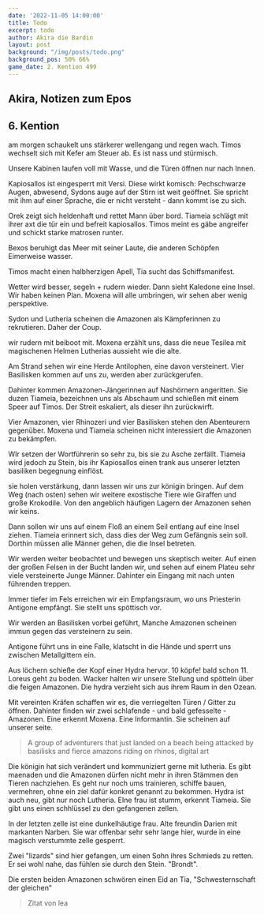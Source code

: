 ```yaml
---
date: '2022-11-05 14:00:00'
title: Todo
excerpt: todo
author: Akira die Bardin
layout: post
background: "/img/posts/todo.png"
background_pos: 50% 66%
game_date: 2. Kention 499
---
```


<div class="rhyme">
  <blockquote>
  
  </blockquote>
</div>

## Akira, Notizen zum Epos

## 6. Kention

am morgen schaukelt uns stärkerer wellengang und regen wach. Timos wechselt sich mit Kefer am Steuer ab. Es ist nass und stürmisch.

Unsere Kabinen laufen voll mit Wasse, und die Türen öffnen nur nach Innen.

Kapiosallos ist eingesperrt mit Versi. Diese wirkt komisch: Pechschwarze Augen, abwesend, Sydons auge auf der Stirn ist weit geöffnet. Sie spricht mit ihm auf einer Sprache, die er nicht versteht - dann kommt ise zu sich. 


Orek zeigt sich heldenhaft und rettet Mann über bord. Tiameia schlägt mit ihrer axt die tür ein und befreit kapiosallos. Timos meint es gäbe angreifer und schickt starke matrosen runter.

Bexos beruhigt das Meer mit seiner Laute, die anderen Schöpfen Eimerweise wasser.

Timos macht einen halbherzigen Apell, Tia sucht das Schiffsmanifest.

Wetter wird besser, segeln + rudern wieder. Dann sieht Kaledone eine Insel. Wir haben keinen Plan. Moxena will alle umbringen, wir sehen aber wenig perspektive.

Sydon und Lutheria scheinen die Amazonen als Kämpferinnen zu rekrutieren. Daher der Coup.

wir rudern mit beiboot mit.
Moxena erzählt uns, dass die neue  Tesilea mit magischenen Helmen Lutherias aussieht wie die alte.

Am Strand sehen wir eine Herde Antilophen, eine davon versteinert. Vier Basilisken kommen auf uns zu, werden aber zurückgerufen.

Dahinter kommen Amazonen-Jängerinnen auf Nashörnern angeritten. Sie duzen Tiameia, bezeichnen uns als Abschaum und schießen mit einem Speer auf Timos. Der Streit eskaliert, als dieser ihn zurückwirft.

Vier Amazonen, vier Rhinozeri und vier Basilisken stehen den Abenteurern gegenüber. Moxena und Tiameia scheinen nicht interessiert die Amazonen zu bekämpfen.

WIr setzen der Wortführerin so sehr zu, bis sie zu Asche zerfällt. Tiameia wird jedoch zu Stein, bis ihr Kapiosallos einen trank aus unserer letzten basiliken begegnung einflöst.

sie holen verstärkung, dann lassen wir uns zur königin bringen. Auf dem Weg (nach osten) sehen wir weitere exostische Tiere wie Giraffen und große Krokodile. Von den angeblich häufigen Lagern der Amazonen sehen wir keins.

Dann sollen wir uns auf einem Floß an einem Seil entlang auf eine Insel ziehen. Tiameia erinnert sich, dass dies der Weg zum Gefängnis sein soll. Dorthin müssen alle Männer gehen, die die Insel betreten.

Wir werden weiter beobachtet und bewegen uns skeptisch weiter. Auf einen der großen Felsen in der Bucht landen wir, und sehen auf einem Plateu sehr viele versteinerte Junge Männer. Dahinter ein Eingang mit nach unten führenden treppen.

Immer tiefer im Fels erreichen wir ein Empfangsraum, wo uns Priesterin Antigone empfängt. Sie stellt uns spöttisch vor.

Wir werden an Basilisken vorbei geführt, Manche Amazonen scheinen immun gegen das versteinern zu sein.

Antigone führt uns in eine Falle, klatscht in die Hände und sperrt uns zwischen Metallgittern ein.

Aus löchern schieße der Kopf einer Hydra hervor. 10 köpfe! bald schon 11. Loreus geht zu boden. Wacker halten wir unsere Stellung und spötteln über die feigen Amazonen. Die hydra verzieht sich aus ihrem Raum in den Ozean.

Mit vereinten Kräfen schaffen wir es, die verriegelten Türen / Gitter zu öffnen. Dahinter finden wir zwei schlafende - und bald gefesselte - Amazonen. Eine erkennt Moxena. Eine Informantin. Sie scheinen auf unserer seite.


>A group of adventurers that just landed on a beach being attacked by basilisks and fierce amazons riding on rhinos, digital art

Die königin hat sich verändert und kommuniziert gerne mit lutheria. Es gibt maenaden und die Amazonen dürfen nicht mehr in ihren Stämmen den Tieren nachziehen. Es geht nur noch ums trainieren, schiffe bauen, vermehren, ohne ein ziel dafür konkret genannt zu bekommen. Hydra ist auch neu, gibt nur noch Lutheria. EIne frau ist stumm, erkennt Tiameia. Sie gibt uns einen schhlüssel zu den gefangenen zellen.

In der letzten zelle ist eine dunkelhäutige frau. Alte freundin Darien mit markanten Narben. Sie war offenbar sehr sehr lange hier, wurde in eine magisch verstummte zelle gesperrt.

Zwei "lizards" sind hier gefangen, um einen Sohn ihres Schmieds zu retten. Er sei wohl nahe, das fühlen sie durch den Stein. "Brondt".

Die ersten beiden Amazonen schwören einen Eid an Tia, "Schwesternschaft der gleichen"

> Zitat von lea




<!--
todo mehr über narsus herausfinden (6. gott)

täglicher apell am boot

antikithera kann  auf festen boden man durch sternbilder (mapped auf inseln) auf kurs setzen.

Mithral Shortsword +1 bestellt, am 10. tagen fertig.

keledone, kann singen aber v.a. dinge und nachrichten an volkan schicken. sie ist an das schiff gebunden und es auch verteidigen.

pythor und ein grüner drache hängen zusammen, haben wir in telamok gehört

Moxena ist auch dabei
next stop themis, antikithera wird eingestellt

todo: Sich bei der Isle of faith beschweren, dass uns Moxena bei der Landung auf Themis nicht geholfen hat.

-->
